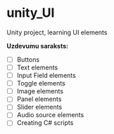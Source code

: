 # unity_UI
Unity project, learning UI elements

**Uzdevumu saraksts:**
- [ ] Buttons
- [ ] Text elements
- [ ] Input Field elements
- [ ] Toggle elements
- [ ] Image elements
- [ ] Panel elements
- [ ] Slider elements
- [ ] Audio source elements
- [ ] Creating C# scripts
